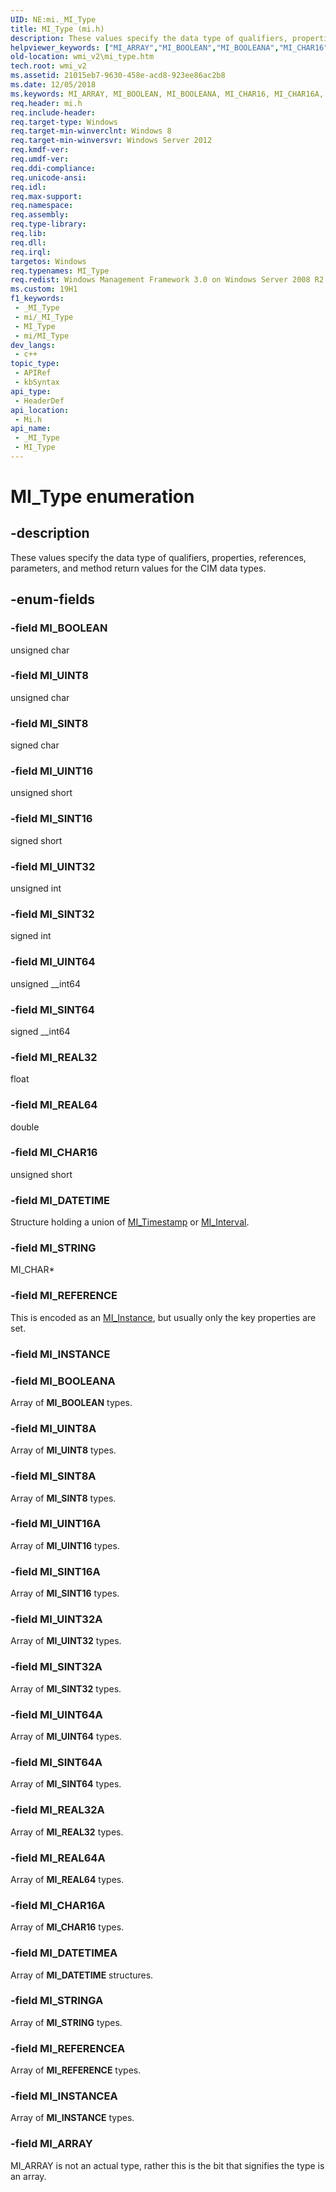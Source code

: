 ```yaml
---
UID: NE:mi._MI_Type
title: MI_Type (mi.h)
description: These values specify the data type of qualifiers, properties, references, parameters, and method return values for the CIM data types.
helpviewer_keywords: ["MI_ARRAY","MI_BOOLEAN","MI_BOOLEANA","MI_CHAR16","MI_CHAR16A","MI_DATETIME","MI_DATETIMEA","MI_INSTANCE","MI_INSTANCEA","MI_REAL32","MI_REAL32A","MI_REAL64","MI_REAL64A","MI_REFERENCE","MI_REFERENCEA","MI_SINT16","MI_SINT16A","MI_SINT32","MI_SINT32A","MI_SINT64","MI_SINT64A","MI_SINT8","MI_SINT8A","MI_STRING","MI_STRINGA","MI_Type","MI_Type enumeration [Windows Management Infrastructure (MI)]","MI_UINT16","MI_UINT16A","MI_UINT32","MI_UINT32A","MI_UINT64","MI_UINT64A","MI_UINT8","MI_UINT8A","mi/MI_ARRAY","mi/MI_BOOLEAN","mi/MI_BOOLEANA","mi/MI_CHAR16","mi/MI_CHAR16A","mi/MI_DATETIME","mi/MI_DATETIMEA","mi/MI_INSTANCE","mi/MI_INSTANCEA","mi/MI_REAL32","mi/MI_REAL32A","mi/MI_REAL64","mi/MI_REAL64A","mi/MI_REFERENCE","mi/MI_REFERENCEA","mi/MI_SINT16","mi/MI_SINT16A","mi/MI_SINT32","mi/MI_SINT32A","mi/MI_SINT64","mi/MI_SINT64A","mi/MI_SINT8","mi/MI_SINT8A","mi/MI_STRING","mi/MI_STRINGA","mi/MI_Type","mi/MI_UINT16","mi/MI_UINT16A","mi/MI_UINT32","mi/MI_UINT32A","mi/MI_UINT64","mi/MI_UINT64A","mi/MI_UINT8","mi/MI_UINT8A","wmi._mi_type","wmi_v2.mi_type"]
old-location: wmi_v2\mi_type.htm
tech.root: wmi_v2
ms.assetid: 21015eb7-9630-458e-acd8-923ee86ac2b8
ms.date: 12/05/2018
ms.keywords: MI_ARRAY, MI_BOOLEAN, MI_BOOLEANA, MI_CHAR16, MI_CHAR16A, MI_DATETIME, MI_DATETIMEA, MI_INSTANCE, MI_INSTANCEA, MI_REAL32, MI_REAL32A, MI_REAL64, MI_REAL64A, MI_REFERENCE, MI_REFERENCEA, MI_SINT16, MI_SINT16A, MI_SINT32, MI_SINT32A, MI_SINT64, MI_SINT64A, MI_SINT8, MI_SINT8A, MI_STRING, MI_STRINGA, MI_Type, MI_Type enumeration [Windows Management Infrastructure (MI)], MI_UINT16, MI_UINT16A, MI_UINT32, MI_UINT32A, MI_UINT64, MI_UINT64A, MI_UINT8, MI_UINT8A, mi/MI_ARRAY, mi/MI_BOOLEAN, mi/MI_BOOLEANA, mi/MI_CHAR16, mi/MI_CHAR16A, mi/MI_DATETIME, mi/MI_DATETIMEA, mi/MI_INSTANCE, mi/MI_INSTANCEA, mi/MI_REAL32, mi/MI_REAL32A, mi/MI_REAL64, mi/MI_REAL64A, mi/MI_REFERENCE, mi/MI_REFERENCEA, mi/MI_SINT16, mi/MI_SINT16A, mi/MI_SINT32, mi/MI_SINT32A, mi/MI_SINT64, mi/MI_SINT64A, mi/MI_SINT8, mi/MI_SINT8A, mi/MI_STRING, mi/MI_STRINGA, mi/MI_Type, mi/MI_UINT16, mi/MI_UINT16A, mi/MI_UINT32, mi/MI_UINT32A, mi/MI_UINT64, mi/MI_UINT64A, mi/MI_UINT8, mi/MI_UINT8A, wmi._mi_type, wmi_v2.mi_type
req.header: mi.h
req.include-header: 
req.target-type: Windows
req.target-min-winverclnt: Windows 8
req.target-min-winversvr: Windows Server 2012
req.kmdf-ver: 
req.umdf-ver: 
req.ddi-compliance: 
req.unicode-ansi: 
req.idl: 
req.max-support: 
req.namespace: 
req.assembly: 
req.type-library: 
req.lib: 
req.dll: 
req.irql: 
targetos: Windows
req.typenames: MI_Type
req.redist: Windows Management Framework 3.0 on Windows Server 2008 R2 with SP1, Windows 7 with SP1, and Windows Server 2008 with SP2
ms.custom: 19H1
f1_keywords:
 - _MI_Type
 - mi/_MI_Type
 - MI_Type
 - mi/MI_Type
dev_langs:
 - c++
topic_type:
 - APIRef
 - kbSyntax
api_type:
 - HeaderDef
api_location:
 - Mi.h
api_name:
 - _MI_Type
 - MI_Type
---
```


# MI_Type enumeration


## -description

These
values specify the data type of qualifiers, properties, references,
parameters, and method return values for the CIM data types.

## -enum-fields

### -field MI_BOOLEAN

unsigned char

### -field MI_UINT8

unsigned char

### -field MI_SINT8

signed char

### -field MI_UINT16

unsigned short

### -field MI_SINT16

signed short

### -field MI_UINT32

unsigned int

### -field MI_SINT32

signed int

### -field MI_UINT64

unsigned __int64

### -field MI_SINT64

signed __int64

### -field MI_REAL32

float

### -field MI_REAL64

double

### -field MI_CHAR16

unsigned short

### -field MI_DATETIME

Structure holding a union of <a href="/windows/desktop/api/mi/ns-mi-mi_timestamp">MI_Timestamp</a> or <a href="/windows/desktop/api/mi/ns-mi-mi_interval">MI_Interval</a>.

### -field MI_STRING

MI_CHAR*

### -field MI_REFERENCE

This is encoded as an <a href="/windows/desktop/api/mi/ns-mi-mi_instance">MI_Instance</a>, but usually only the key properties are set.

### -field MI_INSTANCE

### -field MI_BOOLEANA

Array of <b>MI_BOOLEAN</b> types.

### -field MI_UINT8A

Array of <b>MI_UINT8</b> types.

### -field MI_SINT8A

Array of <b>MI_SINT8</b> types.

### -field MI_UINT16A

Array of <b>MI_UINT16</b> types.

### -field MI_SINT16A

Array of <b>MI_SINT16</b> types.

### -field MI_UINT32A

Array of <b>MI_UINT32</b> types.

### -field MI_SINT32A

Array of <b>MI_SINT32</b> types.

### -field MI_UINT64A

Array of <b>MI_UINT64</b> types.

### -field MI_SINT64A

Array of <b>MI_SINT64</b> types.

### -field MI_REAL32A

Array of <b>MI_REAL32</b> types.

### -field MI_REAL64A

Array of <b>MI_REAL64</b> types.

### -field MI_CHAR16A

Array of <b>MI_CHAR16</b> types.

### -field MI_DATETIMEA

Array of <b>MI_DATETIME</b> structures.

### -field MI_STRINGA

Array of <b>MI_STRING</b> types.

### -field MI_REFERENCEA

Array of <b>MI_REFERENCE</b> types.

### -field MI_INSTANCEA

Array of <b>MI_INSTANCE</b> types.

### -field MI_ARRAY

MI_ARRAY is not an actual type, rather this is the bit that signifies  the type is an array.

